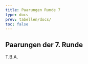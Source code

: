 ```yaml
---
title: Paarungen Runde 7
type: docs
prev: tabellen/docs/
toc: false
---
```


## Paarungen der 7. Runde


T.B.A.